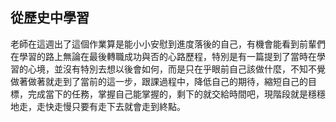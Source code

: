 ## 從歷史中學習

老師在這週出了這個作業算是能小小安慰到進度落後的自己，有機會能看到前輩們在學習的路上無論在最後轉職成功與否的心路歷程，特別是有一篇提到了當時在學習的心境，並沒有特別去想以後會如何，而是只在乎眼前自己該做什麼，不知不覺做著做著就走到了當前的這一步，跟課過程中，降低自己的期待，縮短自己的目標，完成當下的任務，掌握自己能掌握的，剩下的就交給時間吧，現階段就是穩穩地走，走快走慢只要有走下去就會走到終點。

